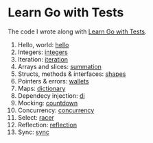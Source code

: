 # Learn Go with Tests

The code I wrote along with [Learn Go with Tests](https://quii.gitbook.io/learn-go-with-tests/).

1. Hello, world: [hello](./hello/)
2. Integers: [integers](./integers/)
3. Iteration: [iteration](./iteration/)
4. Arrays and slices: [summation](./summation/)
5. Structs, methods & interfaces: [shapes](./shapes/)
6. Pointers & errors: [wallets](./wallets/)
7. Maps: [dictionary](./dictionary/)
8. Dependecy injection: [di](./di/)
9. Mocking: [countdown](./countdown/)
10. Concurrency: [concurrency](./concurrency/)
11. Select: [racer](./racer/)
12. Reflection: [reflection](./reflection/)
13. Sync: [sync](./sync/)
